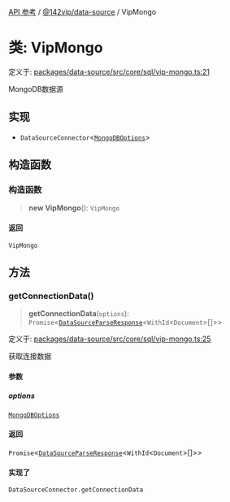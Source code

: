 [API 参考](../../../index.md) / [@142vip/data-source](../index.md) / VipMongo

# 类: VipMongo

定义于: [packages/data-source/src/core/sql/vip-mongo.ts:21](https://github.com/142vip/core-x/blob/d978b443ed1221c42602080459c0a22aae31b2d5/packages/data-source/src/core/sql/vip-mongo.ts#L21)

MongoDB数据源

## 实现

- `DataSourceConnector`\<[`MongoDBOptions`](../interfaces/MongoDBOptions.md)\>

## 构造函数

### 构造函数

> **new VipMongo**(): `VipMongo`

#### 返回

`VipMongo`

## 方法

### getConnectionData()

> **getConnectionData**(`options`): `Promise`\<[`DataSourceParseResponse`](../interfaces/DataSourceParseResponse.md)\<`WithId`\<`Document`\>[]\>\>

定义于: [packages/data-source/src/core/sql/vip-mongo.ts:25](https://github.com/142vip/core-x/blob/d978b443ed1221c42602080459c0a22aae31b2d5/packages/data-source/src/core/sql/vip-mongo.ts#L25)

获取连接数据

#### 参数

##### options

[`MongoDBOptions`](../interfaces/MongoDBOptions.md)

#### 返回

`Promise`\<[`DataSourceParseResponse`](../interfaces/DataSourceParseResponse.md)\<`WithId`\<`Document`\>[]\>\>

#### 实现了

`DataSourceConnector.getConnectionData`

